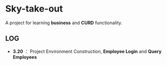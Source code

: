 # Sky-take-out 
A project for learning **business** and **CURD** functionality.

## LOG

*  **3.20** ： Project Environment Construction,  **Employee Login** and **Query Employees**
